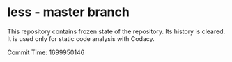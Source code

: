 # less - master branch

This repository contains frozen state of the repository.
Its history is cleared. It is used only for static code
analysis with Codacy.

Commit Time: 1699950146